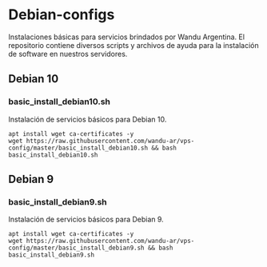 # Debian-configs

Instalaciones básicas para servicios brindados por Wandu Argentina.
El repositorio contiene diversos scripts y archivos de ayuda para la instalación de software en nuestros servidores.

## Debian 10
### basic_install_debian10.sh
Instalación de servicios básicos para Debian 10.
```
apt install wget ca-certificates -y
wget https://raw.githubusercontent.com/wandu-ar/vps-config/master/basic_install_debian10.sh && bash basic_install_debian10.sh

```

## Debian 9
### basic_install_debian9.sh
Instalación de servicios básicos para Debian 9.
```
apt install wget ca-certificates -y
wget https://raw.githubusercontent.com/wandu-ar/vps-config/master/basic_install_debian9.sh && bash basic_install_debian9.sh

```
